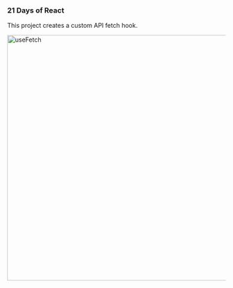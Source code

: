 ### 21 Days of React
This project creates a custom API fetch hook.

<img width="566" alt="useFetch" src="https://github.com/NikolaVekic/21-days-of-react/assets/55920607/d63916f6-d303-47fe-84c9-23666a69c7a6">


